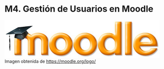 
# M4. Gestión de Usuarios en Moodle

![](img/logo-1024x254.jpg)
Imagen obtenida de https://moodle.org/logo/